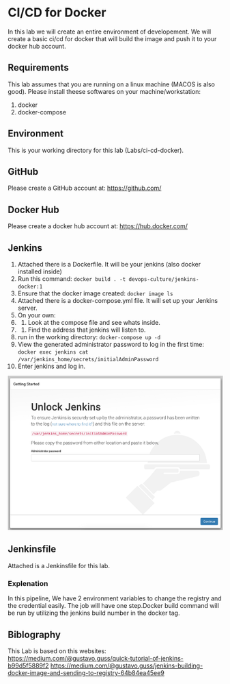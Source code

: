 # CI/CD for Docker
In this lab we will create an entire environment of developement.
We will create a basic ci/cd for docker that will build the image and push it to your docker hub account.

## Requirements
This lab assumes that you are running on a linux machine (MACOS is also good).
Please install theese softwares on your machine/workstation:
1. docker 
1. docker-compose

## Environment
This is your working directory for this lab (Labs/ci-cd-docker).

## GitHub
Please create a GitHub account at: https://github.com/

## Docker Hub
Please create a docker hub account at: https://hub.docker.com/

## Jenkins
1. Attached there is a Dockerfile. It will be your jenkins (also docker installed inside)
1. Run this command:
    `docker build . -t devops-culture/jenkins-docker:1`
1. Ensure that the docker image created:
    `docker image ls`
1. Attached there is a docker-compose.yml file. It will set up your Jenkins server.
1. On your own:
1. 1. Look at the compose file and see whats inside.
1. 1. Find the address that jenkins will listen to.
1. run in the working directory: 
    `docker-compose up -d`
1. View the generated administrator password to log in the first time:
    `docker exec jenkins cat /var/jenkins_home/secrets/initialAdminPassword`
1. Enter jenkins and log in.

![Jenkins First Login](pictures/jenkins-first-login.png)

## Jenkinsfile
Attached is a Jenkinsfile for this lab.

### Explenation
In this pipeline, We have 2 environment variables to change the registry and the credential easily.
The job will have one step.Docker build command will be run by utilizing the jenkins build number in the docker tag.

## Biblography
This Lab is based on this websites:
https://medium.com/@gustavo.guss/quick-tutorial-of-jenkins-b99d5f5889f2
https://medium.com/@gustavo.guss/jenkins-building-docker-image-and-sending-to-registry-64b84ea45ee9